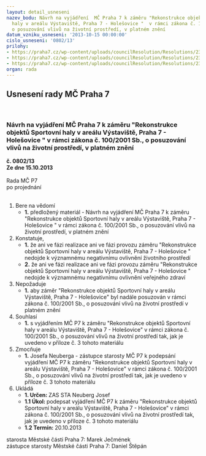 ```yaml
---
layout: detail_usneseni
nazev_bodu: Návrh na vyjádření  MČ Praha 7 k záměru "Rekonstrukce objektů Sportovní
  haly v areálu Výstaviště, Praha 7 - Holešovice "  v rámci zákona č. 100/2001 Sb.,
  o posuzování vlivů na životní prostředí, v platném znění
datum_vzniku_usneseni: '2013-10-15 00:00:00'
cislo_usneseni: '0802/13'
prilohy:
- https://praha7.cz/wp-content/uploads/councilResolution/Resolutions/23579/55-13-sportovn%c3%ad_hala_eia.pdf
- https://praha7.cz/wp-content/uploads/councilResolution/Resolutions/23579/55-13-z%c3%a1pis_ze__7_jedn%c3%a1n%c3%ad.doc
- https://praha7.cz/wp-content/uploads/councilResolution/Resolutions/23579/55-13-sportovn%c3%ad_hala_z%c3%a1m%c4%9br.doc
organ: rada
---
```

<div id="ucUsn_pList" class="usn">
	<span><h2>Usnesení rady MČ Praha 7 </h2>
<br></span><div class="standBody">
<span><h3>Návrh na vyjádření  MČ Praha 7 k záměru "Rekonstrukce objektů Sportovní haly v areálu Výstaviště, Praha 7 - Holešovice "  v rámci zákona č. 100/2001 Sb., o posuzování vlivů na životní prostředí, v platném znění</h3></span><div class="center">
		<strong>č. 0802/13</strong><br>
	</div>
<div class="center">
		<strong>Ze dne 15.10.2013</strong><br><br>
	</div>Rada MČ P7<br> po projednání<br><br><ol>
<li>Bere na vědomí<ul><li>
<strong>1.</strong> předložený materiál - Návrh na vyjádření  MČ Praha 7 k záměru "Rekonstrukce objektů Sportovní haly v areálu Výstaviště, Praha 7 - Holešovice "  v rámci zákona č. 100/2001 Sb., o posuzování vlivů na životní prostředí, v platném znění</li></ul>
</li>
<li>Konstatuje,<ul>
<li>
<strong>1.</strong> že ani ve fázi realizace ani ve fázi provozu  záměru "Rekonstrukce objektů Sportovní haly v areálu Výstaviště, Praha 7 - Holešovice " nedojde k významnému negativnímu ovlivnění životního prostředí   </li>
<li>
<strong>2.</strong> že ani ve fázi realizace ani ve fázi provozu  záměru "Rekonstrukce objektů Sportovní haly v areálu Výstaviště, Praha 7 - Holešovice " nedojde k významnému negativnímu ovlivnění veřejného zdraví        </li>
</ul>
</li>
<li>Nepožaduje<ul><li>
<strong>1.</strong> aby záměr "Rekonstrukce objektů Sportovní haly v areálu Výstaviště, Praha 7 - Holešovice" byl  nadále posuzován  v rámci zákona č. 100/2001 Sb., o posuzování vlivů na životní prostředí  v platném znění  </li></ul>
</li>
<li>Souhlasí<ul><li>
<strong>1.</strong> s vyjádřením MČ P7 k  záměru  "Rekonstrukce objektů Sportovní haly v areálu Výstaviště, Praha 7 - Holešovice" v rámci zákona č. 100/2001 Sb., o posuzování vlivů na životní prostředí tak, jak je uvedeno v příloze č. 3 tohoto materiálu   </li></ul>
</li>
<li>Zmocňuje<ul><li>
<strong>1.</strong> Josefa Neuberga - zástupce starosty MČ P7 k  podepsání vyjádření MČ P7 k  záměru  "Rekonstrukce objektů Sportovní haly v areálu Výstaviště, Praha 7 - Holešovice" v rámci zákona č. 100/2001 Sb., o posuzování vlivů na životní prostředí tak, jak je uvedeno v příloze č. 3 tohoto materiálu </li></ul>
</li>
<li>Ukládá<ul>
<li>
<strong>1. Určen: </strong>ZAS STA Neuberg Josef</li>
<li>
<strong>1.1 Úkol: </strong>podepsat vyjádření MČ P7 k  záměru  "Rekonstrukce objektů Sportovní haly v areálu Výstaviště, Praha 7 - Holešovice" v rámci zákona č. 100/2001 Sb., o posuzování vlivů na životní prostředí tak, jak je uvedeno v příloze č. 3 tohoto materiálu</li>
<li>
<strong>1.2 Termín: </strong>20.10.2013</li>
</ul>
</li>
</ol>starosta Městské části Praha 7: Marek Ječmének<br>zástupce starosty Městské části Praha 7: Daniel Štěpán 
</div>
</div>